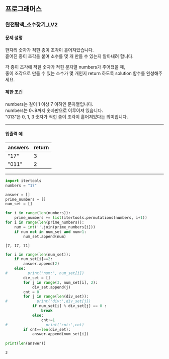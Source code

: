## 프로그래머스
### 완전탐색_소수찾기_LV2

#### 문제 설명

한자리 숫자가 적힌 종이 조각이 흩어져있습니다.\
흩어진 종이 조각을 붙여 소수를 몇 개 만들 수 있는지 알아내려 합니다.

각 종이 조각에 적힌 숫자가 적힌 문자열 numbers가 주어졌을 때,\
종이 조각으로 만들 수 있는 소수가 몇 개인지 return 하도록 solution 함수를 완성해주세요.

#### 제한 조건

numbers는 길이 1 이상 7 이하인 문자열입니다.\
numbers는 0~9까지 숫자만으로 이루어져 있습니다.\
"013"은 0, 1, 3 숫자가 적힌 종이 조각이 흩어져있다는 의미입니다.

---

#### 입출력 예

|answers|return|
|---|--|
"17"|3
"011"|2

---


```python
import itertools
numbers = "17"
```


```python
answer = []
prime_numbers = [] 
num_set = [] 

for i in range(len(numbers)):
    prime_numbers += list(itertools.permutations(numbers, i+1))
for i in range(len(prime_numbers)):
    num = int(''.join(prime_numbers[i]))
    if num not in num_set and num>1:
        num_set.append(num)
```




    [7, 17, 71]




```python
for i in range(len(num_set)):
    if num_set[i]==2:
        answer.append(2)
    else:
#         print("num:", num_set[i])
        div_set = [] 
        for j in range(3, num_set[i], 2):
            div_set.append(j)
        cnt = 0 
        for j in range(len(div_set)):
#             print('div:',div_set[j])
            if num_set[i] % div_set[j] == 0 :
                break
            else:
                cnt+=1
#                 print('cnt:',cnt)
        if cnt==len(div_set):
            answer.append(num_set[i])
            
print(len(answer))
```

    3
    


```python

```


```python

```
